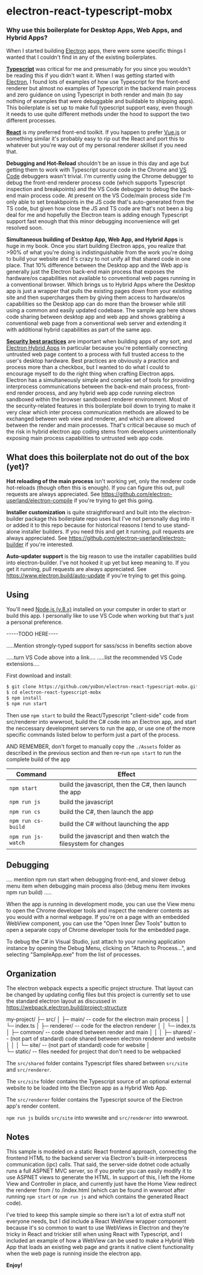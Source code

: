 # electron-react-typescript-mobx

### Why use this boilerplate for Desktop Apps, Web Apps, and Hybrid Apps?

When I started building [Electron](http://electron.atom.io/) apps, there were some specific things I wanted that I couldn't find in any of the existing boilerplates.

**[Typescript]()** was critical for me and presumably for you since you wouldn't be reading this if you didn't want it. When I was getting started with [Electron](http://electron.atom.io/), I found lots of examples of how use Typescript for the front-end renderer  but almost no examples of Typescript in the backend main process and zero guidance on using Typescript in both render and main (to say nothing of examples that were debuggable and buildable to shipping apps). This boilerplate is set up to make full typescript support easy, even though it needs to use quite different methods under the hood to support the two different processes.

**[React](https://facebook.github.io/react/)** is my preferred front-end toolkit. If you happen to prefer [Vue.js](http://vuejs.org) or something similar it's probably easy to rip out the React and port this to whatever but you're way out of my personal renderer skillset if you need that.

**Debugging and Hot-Reload** shouldn't be an issue in this day and age but getting them to work with Typescript source code in the Chrome and [VS Code](https://code.visualstudio.com/) debuggers wasn't trivial. I'm currently using the Chrome debugger to debug the front-end renderer process code (which supports Typescript inspection and breakpoints) and the VS Code debugger to debug the back-end main process code. At present on the VS Code/main process side I'm only able to set breakbpoints in the JS code that's auto-generated from the TS code, but given how close the JS and TS code are that's not been a big deal for me and hopefully the Electron team is adding enough Typescript support fast enough that this minor debugging inconvenience will get resolved soon.

**Simultaneous building of Desktop App, Web App, and Hybrid Apps** is huge in my book. Once you start building Electron apps, you realize that >90% of what you're doing is indistinguishable from the work you're doing to build your website and it's crazy to not unify all that shared code in one place. That 10% difference between the Desktop app and the Web app is generally just the Electron back-end main process that exposes the hardware/os capabilities not available to conventional web pages running in a conventional browser. Which brings us to Hybrid Apps where the Desktop app is just a wrapper that pulls the existing pages down from your existing site and then supercharges them by giving them access to hardware/os capabilities so the Desktop app can do more than the browser while still using a common and easily updated codebase. The sample app here shows code sharing between desktop app and web app and shows grabbing a conventional web page from a conventional web server and extending it with additional hybrid capabilities as part of the same app.

**[Security best practices](http://blog.scottlogic.com/2016/03/09/As-It-Stands-Electron-Security.html)** are important when building apps of any sort, and [Electron Hybrid Apps](https://www.blackhat.com/docs/us-17/thursday/us-17-Carettoni-Electronegativity-A-Study-Of-Electron-Security-wp.pdf) in particular because you're potentially connecting untrusted web page content to a process with full trusted access to the user's desktop hardware. Best practices are obviously a practice and process more than a checkbox, but I wanted to do what I could to encourage myself to do the right thing when crafting Electron apps. Electron has a simultaneously simple and complex set of tools for providing interprocess communications between the back-end main process, front-end render process, and any hybrid web app code running electron sandboxed within the browser sandboxed renderer environment. Most of the security-related features in this boilerplate boil down to trying to make it very clear which inter process communication methods are allowed to be exchanged between web view and renderer, and which are allowed between the render and main processes. That's critical because so much of the risk in hybrid electron app coding stems from developers unintentionally exposing main process capabilities to untrusted web app code.

## What does this boilerplate not do out of the box (yet)?

**Hot reloading of the main process** isn't working yet, only the renderer code hot-reloads (though often this is enough). If you can figure this out, pull requests are always appreciated. See https://github.com/electron-userland/electron-compile if you're trying to get this going.

**Installer customization** is quite straightforward and built into the electron-builder package this boilerplate repo uses but I've not personally dug into it or added it to this repo because for historical reasons I tend to use stand-alone installer builders. If you need this and get it running, pull requests are always appreciated. See https://github.com/electron-userland/electron-builder if you're interested.

**Auto-updater support** is the big reason to use the installer capabilities build into electron-builder. I've not hooked it up yet but keep meaning to. If you get it running, pull requests are always appreciated. See https://www.electron.build/auto-update if you're trying to get this going.
  
## Using
  
You'll need [Node.js (v.8.x)](https://nodejs.org) installed on your computer in order to start or build this app. I personally like to use VS Code when working but that's just a personal preference.

-----TODO HERE----

.....Mention strongly-typed support for sass/scss in benefits section above 

.....turn VS Code above into a link....
.....list the recommended VS Code extensions....

First download and install:

```bash
$ git clone https://github.com/yoDon/electron-react-typescript-mobx.git
$ cd electron-react-typescript-mobx
$ npm install
$ npm run start
```





Then use ```npm start``` to build the React/Typescript "client-side" code from src/renderer into wwwroot, build the C# code into an Electron app, and start the neccessary development servers to run the app, or use one of the more specific commands listed below to perform just a part of the process.

AND REMEMBER, don't forget to manually copy the ```./Assets``` folder as described in the previous section and then re-run ```npm start``` to run the complete build of the app

| Command | Effect |
| ------- | ------ |
| ```npm start```  | build the javascript, then the C#, then launch the app |
| ```npm run js``` | build the javascript |
| ```npm run cs``` | build the C#, then launch the app |
| ```npm run cs-build``` | build the C# without launching the app |
| ```npm run js-watch``` | build the javascript and then watch the filesystem for changes |

## Debugging

.... mention npm run start when debugging front-end, and slower debug menu item when debugging main process also (debug menu item invokes npm run build) .....

When the app is running in development mode, you can use the View menu to open the Chrome developer tools and inspect the renderer contents as you would with a normal webpage. If you're on a page with an embedded WebView component, you can use the "Open Inner Dev Tools" button to open a separate copy of Chrome developer tools for the embedded page.

To debug the C# in Visual Studio, just attach to your running application instance by opening the Debug Menu, clicking on "Attach to Process...", and selecting "SampleApp.exe" from the list of processes.

## Organization

The electron webpack expects a specific project structure. That layout can be changed by updating config files but this project is currently set to use the standard electron layout as discussed in https://webpack.electron.build/project-structure

my-project/
├─ src/
│  ├─ main/ -- code for the electron main process
│  │  └─ index.ts
│  ├─ renderer/ -- code for the electron renderer
│  │  └─ index.ts
│  ├─ common/ -- code shared between render and main
│  │
│  ├─ shared/ -- (not part of standard) code shared between electron renderer and website
│  │
│  └─ site/ -- (not part of standard) code for website
│  
└─ static/ -- files needed for project that don't need to be webpacked


The ```src/shared``` folder contains Typescript files shared between ```src/site``` and ```src/renderer```.

The ```src/site``` folder contains the Typescript source of an optional external website to be loaded into the Electron app as a Hybrid Web App.

The ```src/renderer``` folder contains the Typescript source of the Electron app's render content.

```npm run js``` builds ```src/site``` into wwwsite and ```src/renderer``` into wwwroot.

## Notes

This sample is modeled on a static React frontend approach, connecting the frontend HTML to the backend server via Electron's built-in interprocess communication (ipc) calls. That said, the server-side dotnet code actually runs a full ASPNET MVC server, so if you prefer you can easily modify it to use ASPNET views to generate the HTML. In support of this, I left the Home View and Controller in place, and currently just have the Home View redirect the renderer from / to /index.html (which can be found in wwwroot after running ```npm start``` or ```npm run js``` and which contains the generated React code).

I've tried to keep this sample simple so there isn't a lot of extra stuff not everyone needs, but I did include a React WebView wrapper component because it's so common to want to use WebViews in Electron and they're tricky in React and trickier still when using React with Typescript, and I included an example of 
how a WebView can be used to make a Hybrid Web App that loads an existing web page and grants it native
client functionality when the web page is running inside the electron app.

**Enjoy!**